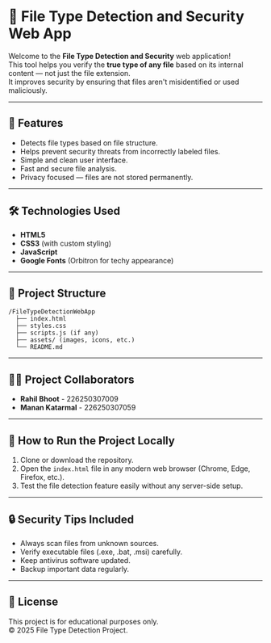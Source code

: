 # 📄 File Type Detection and Security Web App

Welcome to the **File Type Detection and Security** web application!  
This tool helps you verify the **true type of any file** based on its internal content — not just the file extension.  
It improves security by ensuring that files aren't misidentified or used maliciously.

---

## 🚀 Features

- Detects file types based on file structure.
- Helps prevent security threats from incorrectly labeled files.
- Simple and clean user interface.
- Fast and secure file analysis.
- Privacy focused — files are not stored permanently.

---

## 🛠️ Technologies Used

- **HTML5**
- **CSS3** (with custom styling)
- **JavaScript**
- **Google Fonts** (Orbitron for techy appearance)

---

## 💑 Project Structure

```
/FileTypeDetectionWebApp
  ├── index.html
  ├── styles.css
  ├── scripts.js (if any)
  ├── assets/ (images, icons, etc.)
  └── README.md
```

---

## 👨‍💻 Project Collaborators

- **Rahil Bhoot** - 226250307009
- **Manan Katarmal** - 226250307059

---

## 📝 How to Run the Project Locally

1. Clone or download the repository.
2. Open the `index.html` file in any modern web browser (Chrome, Edge, Firefox, etc.).
3. Test the file detection feature easily without any server-side setup.

---

## 🔒 Security Tips Included

- Always scan files from unknown sources.
- Verify executable files (.exe, .bat, .msi) carefully.
- Keep antivirus software updated.
- Backup important data regularly.

---

## 📜 License

This project is for educational purposes only.  
© 2025 File Type Detection Project.

